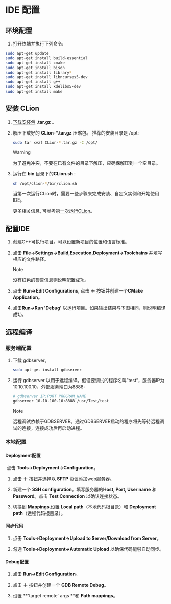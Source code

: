 # IDE 配置

## 环境配置

1. 打开终端并执行下列命令:

```bash
sudo apt-get update
sudo apt-get install build-essential
sudo apt-get install cmake
sudo apt-get install bison
sudo apt-get install library*
sudo apt-get install libncurses5-dev
sudo apt-get install g++
sudo apt-get install kdelibs5-dev
sudo apt-get install make
```

## 安装 CLion

1. [下载安装包](https://www.jetbrains.com/clion/download/) **.tar.gz** 。

2. 解压下载好的 **CLion-*.tar.gz** 压缩包。 推荐的安装目录是 /opt: 

   ```bash
   sudo tar xvzf CLion-*.tar.gz -C /opt/
   ```

   > [!Warning]
   >
   > 为了避免冲突，不要在已有文件的目录下解压，应确保解压到一个空目录。

3. 运行在 **bin** 目录下的**CLion.sh** :

   ```bash
   sh /opt/clion-*/bin/clion.sh
   ```

   当第一次运行CLion时，需要一些步骤来完成安装、自定义实例和开始使用IDE。    

   更多相关信息, 可参考[第一次运行CLion](https://www.jetbrains.com/help/clion/run-for-the-first-time.html)。

## 配置IDE

1. 创建C++可执行项目。可以设置新项目的位置和语言标准。

2. 点击 **File->Settings->Build,Execution,Deployment->Toolchains** 并填写相应的文件路径。

   > [!Note]
   >
   > 没有红色的警告信息则说明配置成功。

3. 点击 **Run->Edit Configurations**, 点击 **＋** 按钮并创建一个**CMake Application**。

4. 点击**Run->Run 'Debug'** 以运行项目。如果输出结果与下图相同，则说明编译成功。


## 远程编译

### 服务端配置

1. 下载 gdbserver。

   ```bash
   sudo apt-get install gdbserver
   ```

2. 运行 gdbserver 以用于远程编译。假设要调试的程序名叫”test“，服务器IP为10.10.100.10，外部服务端口为8888: 

   ```bash
   # gdbserver IP:PORT PROGRAM_NAME
   gdbserver 10.10.100.10:8888 /usr/Test/test
   ```

   > [!Note]
   >
   > 远程调试依赖于GDBSERVER。通过GDBSERVER启动的程序将先等待远程调试的连接，连接成功后再启动进程。

### 本地配置

#### Deployment配置

​	点击 **Tools->Deployment->Configuration**。

1. 点击 **＋** 按钮并选择以 **SFTP** 协议添加web服务器。

2. 新建一个 **SSH configuration**。填写服务器的**Host, Port, User name** 和 **Password**。点击 **Test Connection** 以确认连接状态。

3. 切换到 **Mappings**,设置 **Local path**（本地代码根目录）和 **Deployment path**（远程代码根目录）。


#### 同步代码

1. 点击 **Tools->Deployment->Upload to Server/Download from Server**。

2. 勾选 **Tools->Deployment->Automatic Upload** 以确保代码能够自动同步。

#### Debug配置

1. 点击 **Run->Edit Configuration**。

2. 点击 **＋** 按钮并创建一个 **GDB Remote Debug**。

3. 设置 **'target remote' args **和 **Path mappings**。

